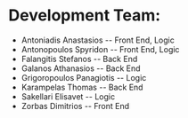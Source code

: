 Development Team:
=================

<ul>
<li>Antoniadis Anastasios -- Front End, Logic</li> 
<li>Antonopoulos Spyridon -- Front End, Logic</li>
<li>Falangitis Stefanos -- Back End</li>
<li>Galanos Athanasios -- Back End</li>
<li>Grigoropoulos Panagiotis -- Logic</li>
<li>Karampelas Thomas -- Back End</li>
<li>Sakellari Elisavet -- Logic</li>
<li>Zorbas Dimitrios -- Front End</li>
</ul>

